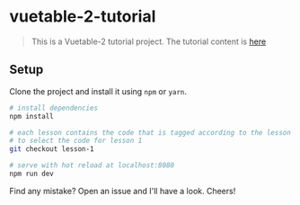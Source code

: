 # vuetable-2-tutorial

> This is a Vuetable-2 tutorial project. The tutorial content is [here](./doc/README.md)

## Setup

Clone the project and install it using `npm` or `yarn`.

``` bash
# install dependencies
npm install

# each lesson contains the code that is tagged according to the lesson itself.
# to select the code for lesson 1
git checkout lesson-1

# serve with hot reload at localhost:8080
npm run dev

```

Find any mistake? Open an issue and I'll have a look. Cheers!
